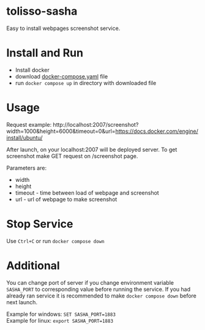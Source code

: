 # tolisso-sasha
Easy to install webpages screenshot service.

# Install and Run
* Install docker
* download [docker-compose.yaml](https://github.com/tolisso/sasha/blob/master/docker-compose.yaml) file
* run `docker compose up` in directory with downloaded file

# Usage
Request example: http://localhost:2007/screenshot?width=1000&height=6000&timeout=0&url=https://docs.docker.com/engine/install/ubuntu/

After launch, on your localhost:2007 will be deployed server. To get screenshot make GET request on /screenshot page. 

Parameters are:
- width
- height
- timeout - time between load of webpage and screenshot 
- url - url of webpage to make screenshot

# Stop Service
Use `Ctrl+C` or run `docker compose down`

# Additional
You can change port of server if you change environment variable `SASHA_PORT` to corresponding value before running the service. 
If you had already ran service it is recommended to make `docker compose down` before next launch.

Example for windows: `SET SASHA_PORT=1883` \
Example for linux: `export SASHA_PORT=1883`
